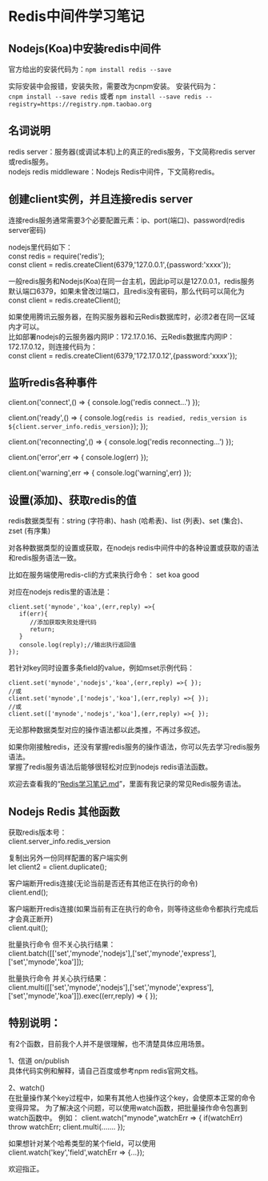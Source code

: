 # Redis中间件学习笔记


## Nodejs(Koa)中安装redis中间件
官方给出的安装代码为：`npm install redis --save`

实际安装中会报错，安装失败，需要改为cnpm安装。 安装代码为：  
`cnpm install --save redis`  或者  `npm install --save redis --registry=https://registry.npm.taobao.org`

## 名词说明
redis server：服务器(或调试本机)上的真正的redis服务，下文简称redis server或redis服务。  
nodejs redis middleware：Nodejs Redis中间件，下文简称redis。

## 创建client实例，并且连接redis server
连接redis服务通常需要3个必要配置元素：ip、port(端口)、password(redis server密码)

nodejs里代码如下：  
    const redis = require('redis');  
    const client = redis.createClient(6379,'127.0.0.1',{password:'xxxx'});


一般redis服务和Nodejs(Koa)在同一台主机，因此ip可以是127.0.0.1，redis服务默认端口6379，如果未曾改过端口，且redis没有密码，那么代码可以简化为  
    const client = redis.createClient();

如果使用腾讯云服务器，在购买服务器和云Redis数据库时，必须2者在同一区域内才可以。  
比如部署nodejs的云服务器内网IP：172.17.0.16、云Redis数据库内网IP：172.17.0.12，则连接代码为：  
    const client = redis.createClient(6379,'172.17.0.12',{password:'xxxx'});


## 监听redis各种事件

client.on('connect',() => {
    console.log('redis connect...')
});

client.on('ready',() => {
    console.log(`redis is readied, redis_version is ${client.server_info.redis_version}`);
});

client.on('reconnecting',() => {
    console.log('redis reconnecting...')
});

client.on('error',err => {
    console.log(err)
});

client.on('warning',err => {
    console.log('warning',err)
});


## 设置(添加)、获取redis的值

redis数据类型有：string (字符串)、hash (哈希表)、list (列表)、set (集合)、zset (有序集)

对各种数据类型的设置或获取，在nodejs redis中间件中的各种设置或获取的语法和redis服务语法一致。

比如在服务端使用redis-cli的方式来执行命令： set koa good 

对应在nodejs redis里的语法是：

    client.set('mynode','koa',(err,reply) =>{
       if(err){
          //添加获取失败处理代码
          return;
       }
       console.log(reply);//输出执行返回值
    });

若针对key同时设置多条field的value，例如mset示例代码：

    client.set('mynode','nodejs','koa',(err,reply) =>{ });
    //或
    client.set('mynode',['nodejs','koa'],(err,reply) =>{ });
    //或
    client.set(['mynode','nodejs','koa'],(err,reply) =>{ });

无论那种数据类型对应的操作语法都以此类推，不再过多叙述。  

如果你刚接触redis，还没有掌握redis服务的操作语法，你可以先去学习redis服务语法。  
掌握了redis服务语法后能够很轻松对应到nodejs redis语法函数。

欢迎去查看我的“[Redis学习笔记.md](https://github.com/puxiao/notes/blob/master/Redis%E5%AD%A6%E4%B9%A0%E7%AC%94%E8%AE%B0.md)”，里面有我记录的常见Redis服务语法。


## Nodejs Redis 其他函数

获取redis版本号：  
client.server_info.redis_version

复制出另外一份同样配置的客户端实例  
let client2 = client.duplicate();

客户端断开redis连接(无论当前是否还有其他正在执行的命令)  
client.end();

客户端断开redis连接(如果当前有正在执行的命令，则等待这些命令都执行完成后才会真正断开)  
client.quit();

批量执行命令 但不关心执行结果：  
client.batch([['set','mynode','nodejs'],['set','mynode','express'],['set','mynode','koa']]);

批量执行命令 并关心执行结果：  
client.multi([['set','mynode','nodejs'],['set','mynode','express'],['set','mynode','koa']]).exec((err,reply) => { });


## 特别说明：

有2个函数，目前我个人并不是很理解，也不清楚具体应用场景。

1、信道 on/publish  
具体代码实例和解释，请自己百度或参考npm redis官网文档。

2、watch()  
在批量操作某个key过程中，如果有其他人也操作这个key，会使原本正常的命令变得异常。
为了解决这个问题，可以使用watch函数，把批量操作命令包裹到watch函数中。
例如：
client.watch("mynode",watchErr => {
   if(watchErr) throw watchErr;
   client.multi(.......
});

如果想针对某个哈希类型的某个field，可以使用  
client.watch('key','field',watchErr => {...});

欢迎指正。
